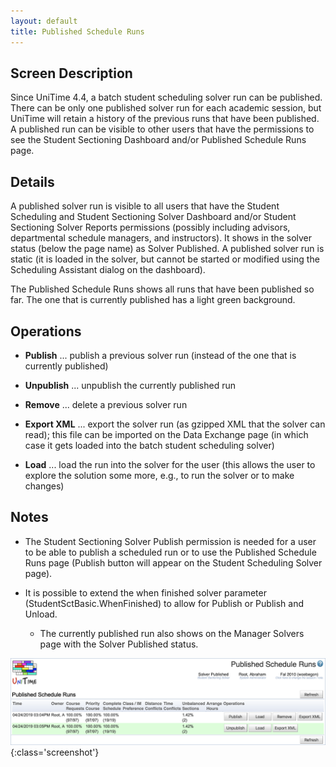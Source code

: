 ```yaml
---
layout: default
title: Published Schedule Runs
---
```



## Screen Description

Since UniTime 4.4, a batch student scheduling solver run can be published. There can be only one published solver run for each academic session, but UniTime will retain a history of the previous runs that have been published. A published run can be visible to other users that have the permissions to see the Student Sectioning Dashboard and/or Published Schedule Runs page.

## Details

A published solver run is visible to all users that have the Student Scheduling and Student Sectioning Solver Dashboard and/or Student Sectioning Solver Reports permissions (possibly including advisors, departmental schedule managers, and instructors). It shows in the solver status (below the page name) as Solver Published. A published solver run is static (it is loaded in the solver, but cannot be started or modified using the Scheduling Assistant dialog on the dashboard).

The Published Schedule Runs shows all runs that have been published so far. The one that is currently published has a light green background.

## Operations

* **Publish** ... publish a previous solver run (instead of the one that is currently published)

* **Unpublish** ... unpublish the currently published run

* **Remove** ... delete a previous solver run

* **Export XML** ... export the solver run (as gzipped XML that the solver can read); this file can be imported on the Data Exchange page (in which case it gets loaded into the batch student scheduling solver)

* **Load** ... load the run into the solver for the user (this allows the user to explore the solution some more, e.g., to run the solver or to make changes)

## Notes

* The Student Sectioning Solver Publish permission is needed for a user to be able to publish a scheduled run or to use the Published Schedule Runs page (Publish button will appear on the Student Scheduling Solver page).

* It is possible to extend the when finished solver parameter (StudentSctBasic.WhenFinished) to allow for Publish or Publish and Unload.
	* The currently published run also shows on the Manager Solvers page with the Solver Published status.


![Published Schedule Runs](images/published-schedule-runs-1.png){:class='screenshot'}
